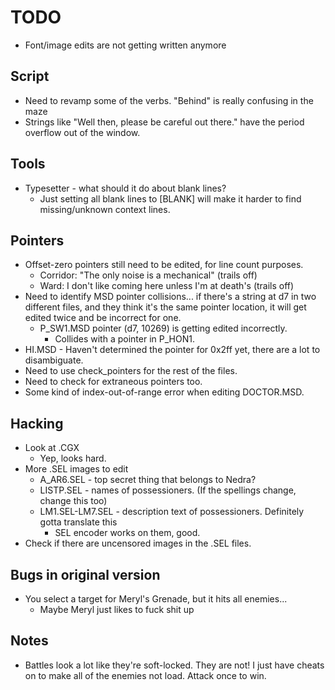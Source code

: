 # TODO
* Font/image edits are not getting written anymore

## Script
* Need to revamp some of the verbs. "Behind" is really confusing in the maze
* Strings like "Well then, please be careful out there." have the period overflow out of the window.

## Tools
* Typesetter - what should it do about blank lines?
	* Just setting all blank lines to [BLANK] will make it harder to find missing/unknown context lines.

## Pointers
* Offset-zero pointers still need to be edited, for line count purposes.
	* Corridor: "The only noise is a mechanical" (trails off)
	* Ward: I don't like coming here unless I'm at death's (trails off)
* Need to identify MSD pointer collisions... if there's a string at d7 in two different files, and they think it's the same pointer location, it will get edited twice and be incorrect for one.
	* P_SW1.MSD pointer (d7, 10269) is getting edited incorrectly.
		* Collides with a pointer in P_HON1.
* HI.MSD - Haven't determined the pointer for 0x2ff yet, there are a lot to disambiguate.
* Need to use check_pointers for the rest of the files.
* Need to check for extraneous pointers too.
* Some kind of index-out-of-range error when editing DOCTOR.MSD.

## Hacking
* Look at .CGX
	* Yep, looks hard.
* More .SEL images to edit
	* A_AR6.SEL - top secret thing that belongs to Nedra?
	* LISTP.SEL - names of possessioners. (If the spellings change, change this too)
	* LM1.SEL-LM7.SEL - description text of possessioners. Definitely gotta translate this
		* SEL encoder works on them, good.
* Check if there are uncensored images in the .SEL files.

## Bugs in original version
* You select a target for Meryl's Grenade, but it hits all enemies...
	* Maybe Meryl just likes to fuck shit up

## Notes
* Battles look a lot like they're soft-locked. They are not! I just have cheats on to make all of the enemies not load. Attack once to win.